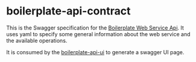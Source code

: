 # boilerplate-api-contract

This is the Swagger specification for the [Boilerplate Web Service Api](https://github.com/CAFDataProcessing/boilerplate-service/tree/develop/boilerplate-api-web). It uses yaml to specify some general information about the web service and the available operations. 

It is consumed by the [boilerplate-api-ui](https://github.com/CAFDataProcessing/boilerplate-service/tree/develop/boilerplate-api-ui) to generate a swagger UI page.
